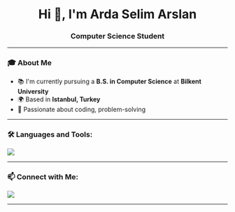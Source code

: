 <h1 align="center">Hi 👋, I'm Arda Selim Arslan</h1>
<h3 align="center">Computer Science Student</h3>

---

### 🎓 About Me
- 📚 I'm currently pursuing a **B.S. in Computer Science** at **Bilkent University**
- 🌍 Based in **Istanbul, Turkey**
- 🚀 Passionate about coding, problem-solving

---

### 🛠️ Languages and Tools:
<p>
  <img src="https://skillicons.dev/icons?i=java,cpp,python,js,nodejs,express,mongodb,html,css,git&theme=light" />
</p>

---

### 📫 Connect with Me:
<p>
  <a href="https://linkedin.com/in/arda-selim-arslan" target="_blank"><img src="https://img.shields.io/badge/LinkedIn-%230077B5.svg?style=for-the-badge&logo=linkedin&logoColor=white"/></a>
</p>

---
